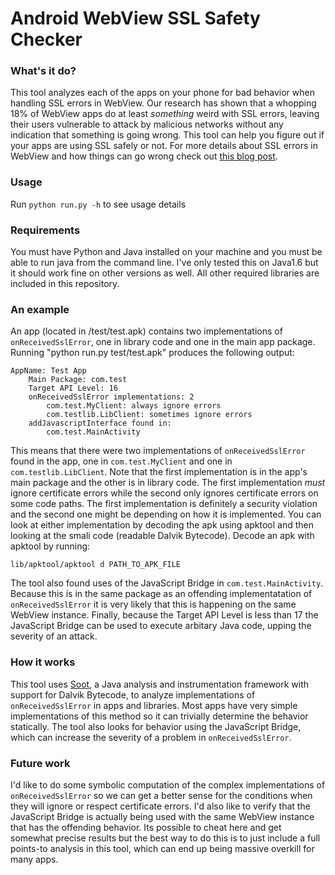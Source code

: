 # Android WebView SSL Safety Checker

### What's it do?
This tool analyzes each of the apps on your phone for bad behavior when 
handling SSL errors in WebView. Our research has shown that a whopping 18% of 
WebView apps do at least *something* weird with SSL errors, leaving their 
users vulnerable to attack by malicious networks without any indication that 
something is going wrong. This tool can help you figure out if your apps are 
using SSL safely or not. For more details about SSL errors in WebView and how 
things can go wrong check out 
[this blog post](http://stanford.edu/~pcm2d/blog/ssl.html).

### Usage
Run `python run.py -h` to see usage details

### Requirements
You must have Python and Java installed on your machine and you must be able 
to run java from the command line. I've only tested this on Java1.6 but it
should work fine on other versions as well. All other required libraries are
included in this repository.

### An example
An app (located in /test/test.apk) contains two implementations of 
`onReceivedSslError`, one in library code and one in the main app package.
Running "python run.py test/test.apk" produces the following output:

    AppName: Test App
        Main Package: com.test
        Target API Level: 16
        onReceivedSslError implementations: 2
            com.test.MyClient: always ignore errors
            com.testlib.LibClient: sometimes ignore errors
        addJavascriptInterface found in: 
            com.test.MainActivity

This means that there were two implementations of `onReceivedSslError` found 
in the app, one in `com.test.MyClient` and one in `com.testlib.LibClient`.
Note that the first implementation is in the app's main package and the other
is in library code. The first implementation *must* ignore certificate errors
while the second only ignores certificate errors on some code paths. The first
implementation is definitely a security violation and the second one might be
depending on how it is implemented. You can look at either implementation by
decoding the apk using apktool and then looking at the smali code (readable
Dalvik Bytecode). Decode an apk with apktool by running:

    lib/apktool/apktool d PATH_TO_APK_FILE

The tool also found uses of the JavaScript Bridge in `com.test.MainActivity`.
Because this is in the same package as an offending implementatation of 
`onReceivedSslError` it is very likely that this is happening on the same
WebView instance. Finally, because the Target API Level is less than 17 the
JavaScript Bridge can be used to execute arbitary Java code, upping the 
severity of an attack. 

### How it works
This tool uses [Soot](http://www.sable.mcgill.ca/soot/), a Java analysis and 
instrumentation framework with support for Dalvik Bytecode, to analyze
implementations of `onReceivedSslError` in apps and libraries. Most apps have
very simple implementations of this method so it can trivially determine the
behavior statically. The tool also looks for behavior using the JavaScript 
Bridge, which can increase the severity of a problem in `onReceivedSslError`. 

### Future work
I'd like to do some symbolic computation of the complex implementations of 
`onReceivedSslError` so we can get a better sense for the conditions when they
will ignore or respect certificate errors. I'd also like to verify that the
JavaScript Bridge is actually being used with the same WebView instance that
has the offending behavior. Its possible to cheat here and get somewhat precise
results but the best way to do this is to just include a full points-to
analysis in this tool, which can end up being massive overkill for many apps.

